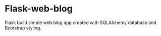 # Flask-web-blog
Flask build simple web blog app created with SQLAlchemy database and Bootstrap styling.
